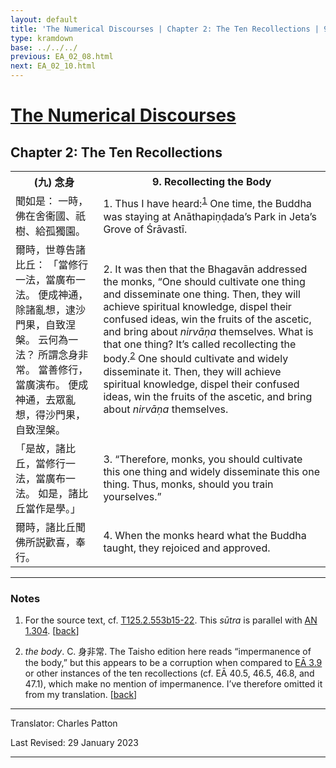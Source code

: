 ```yaml
---
layout: default
title: 'The Numerical Discourses | Chapter 2: The Ten Recollections | 9. Recollecting the Body'
type: kramdown
base: ../../../
previous: EA_02_08.html
next: EA_02_10.html
---
```


<h1><a href='../index.html'>The Numerical Discourses</a></h1>
<h2>Chapter 2: The Ten Recollections</h2>

<table class="trans">
  <th class='ch'>(九) 念身</th>
  <th class='en'>9. Recollecting the Body</th>
  <tr>
    <td class='ch' title='T125.2.553b15'>聞如是： 一時，佛在舍衞國、祇樹、給孤獨園。</td>
    <td id='p1'>1. Thus I have heard:<sup id="ref1"><a href="#n1">1</a></sup> One time, the Buddha was staying at Anāthapiṇḍada’s Park in Jeta’s Grove of Śrāvastī.</td>
  </tr>
  <tr>
    <td class='ch' title='T125.2.553b16'>爾時，世尊告諸比丘： 「當修行一法，當廣布一法。 便成神通，除諸亂想，逮沙門果，自致涅槃。 云何為一法？ 所謂念身非常。 當善修行，當廣演布。 便成神通，去眾亂想，得沙門果，自致涅槃。</td>
    <td id='p2'>2. It was then that the Bhagavān addressed the monks, “One should cultivate one thing and disseminate one thing. Then, they will achieve spiritual knowledge, dispel their confused ideas, win the fruits of the ascetic, and bring about <em>nirvāṇa</em> themselves. What is that one thing? It’s called recollecting the body.<sup id="ref2"><a href="#n2">2</a></sup> One should cultivate and widely disseminate it. Then, they will achieve spiritual knowledge, dispel their confused ideas, win the fruits of the ascetic, and bring about <em>nirvāṇa</em> themselves.</td>
  </tr>
  <tr>
    <td class='ch' title='T125.2.553b20'>「是故，諸比丘，當修行一法，當廣布一法。 如是，諸比丘當作是學。」</td>
    <td id='p3'>3. “Therefore, monks, you should cultivate this one thing and widely disseminate this one thing. Thus, monks, should you train yourselves.”</td>
  </tr>
  <tr>
    <td class='ch' title='T125.2.553b21'>爾時，諸比丘聞佛所説歡喜，奉行。</td>
    <td id='p4'>4. When the monks heard what the Buddha taught, they rejoiced and approved.</td>
  </tr>
</table>

<hr/>

<h3 id="notes">Notes</h3>

<ol class="notes-list">
<li id="n1"><p>For the source text, cf. <a href="https://cbetaonline.dila.edu.tw/zh/T02n0125_p0553b15" target="_blank">T125.2.553b15-22</a>. This <em>sūtra</em> is parallel with <a href="https://suttacentral.net/an1.296-305" target="_blank">AN 1.304</a>. [<a href="#ref1">back</a>]</p></li>
<li id="n2"><p><em>the body</em>. C. 身非常. The Taisho edition here reads “impermanence of the body,” but this appears to be a corruption when compared to <a href="../03/EA_03_09.html" target="_blank">EĀ 3.9</a> or other instances of the ten recollections (cf. EĀ 40.5, 46.5, 46.8, and 47.1), which make no mention of impermanence. I’ve therefore omitted it from my translation. [<a href="#ref2">back</a>]</p></li>
</ol>
<hr/>

<p class="translator">Translator: Charles Patton</p>
<p class='revised'>Last Revised: 29 January 2023</p>

<hr/>